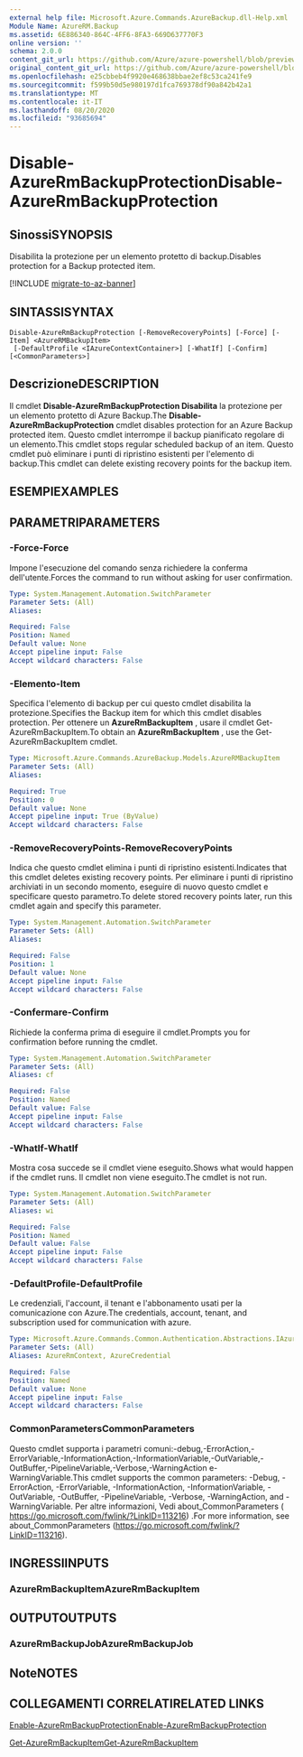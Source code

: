 ```yaml
---
external help file: Microsoft.Azure.Commands.AzureBackup.dll-Help.xml
Module Name: AzureRM.Backup
ms.assetid: 6E886340-864C-4FF6-8FA3-669D637770F3
online version: ''
schema: 2.0.0
content_git_url: https://github.com/Azure/azure-powershell/blob/preview/src/ResourceManager/AzureBackup/Commands.AzureBackup/help/Disable-AzureRmBackupProtection.md
original_content_git_url: https://github.com/Azure/azure-powershell/blob/preview/src/ResourceManager/AzureBackup/Commands.AzureBackup/help/Disable-AzureRmBackupProtection.md
ms.openlocfilehash: e25cbbeb4f9920e468638bbae2ef8c53ca241fe9
ms.sourcegitcommit: f599b50d5e980197d1fca769378df90a842b42a1
ms.translationtype: MT
ms.contentlocale: it-IT
ms.lasthandoff: 08/20/2020
ms.locfileid: "93685694"
---
```

# <span data-ttu-id="6ccc5-101">Disable-AzureRmBackupProtection</span><span class="sxs-lookup"><span data-stu-id="6ccc5-101">Disable-AzureRmBackupProtection</span></span>

## <span data-ttu-id="6ccc5-102">Sinossi</span><span class="sxs-lookup"><span data-stu-id="6ccc5-102">SYNOPSIS</span></span>
<span data-ttu-id="6ccc5-103">Disabilita la protezione per un elemento protetto di backup.</span><span class="sxs-lookup"><span data-stu-id="6ccc5-103">Disables protection for a Backup protected item.</span></span>

[!INCLUDE [migrate-to-az-banner](../../includes/migrate-to-az-banner.md)]

## <span data-ttu-id="6ccc5-104">SINTASSI</span><span class="sxs-lookup"><span data-stu-id="6ccc5-104">SYNTAX</span></span>

```
Disable-AzureRmBackupProtection [-RemoveRecoveryPoints] [-Force] [-Item] <AzureRMBackupItem>
 [-DefaultProfile <IAzureContextContainer>] [-WhatIf] [-Confirm] [<CommonParameters>]
```

## <span data-ttu-id="6ccc5-105">Descrizione</span><span class="sxs-lookup"><span data-stu-id="6ccc5-105">DESCRIPTION</span></span>
<span data-ttu-id="6ccc5-106">Il cmdlet **Disable-AzureRmBackupProtection Disabilita** la protezione per un elemento protetto di Azure Backup.</span><span class="sxs-lookup"><span data-stu-id="6ccc5-106">The **Disable-AzureRmBackupProtection** cmdlet disables protection for an Azure Backup protected item.</span></span>
<span data-ttu-id="6ccc5-107">Questo cmdlet interrompe il backup pianificato regolare di un elemento.</span><span class="sxs-lookup"><span data-stu-id="6ccc5-107">This cmdlet stops regular scheduled backup of an item.</span></span>
<span data-ttu-id="6ccc5-108">Questo cmdlet può eliminare i punti di ripristino esistenti per l'elemento di backup.</span><span class="sxs-lookup"><span data-stu-id="6ccc5-108">This cmdlet can delete existing recovery points for the backup item.</span></span>

## <span data-ttu-id="6ccc5-109">ESEMPI</span><span class="sxs-lookup"><span data-stu-id="6ccc5-109">EXAMPLES</span></span>

## <span data-ttu-id="6ccc5-110">PARAMETRI</span><span class="sxs-lookup"><span data-stu-id="6ccc5-110">PARAMETERS</span></span>

### <span data-ttu-id="6ccc5-111">-Force</span><span class="sxs-lookup"><span data-stu-id="6ccc5-111">-Force</span></span>
<span data-ttu-id="6ccc5-112">Impone l'esecuzione del comando senza richiedere la conferma dell'utente.</span><span class="sxs-lookup"><span data-stu-id="6ccc5-112">Forces the command to run without asking for user confirmation.</span></span>

```yaml
Type: System.Management.Automation.SwitchParameter
Parameter Sets: (All)
Aliases: 

Required: False
Position: Named
Default value: None
Accept pipeline input: False
Accept wildcard characters: False
```

### <span data-ttu-id="6ccc5-113">-Elemento</span><span class="sxs-lookup"><span data-stu-id="6ccc5-113">-Item</span></span>
<span data-ttu-id="6ccc5-114">Specifica l'elemento di backup per cui questo cmdlet disabilita la protezione.</span><span class="sxs-lookup"><span data-stu-id="6ccc5-114">Specifies the Backup item for which this cmdlet disables protection.</span></span>
<span data-ttu-id="6ccc5-115">Per ottenere un **AzureRmBackupItem** , usare il cmdlet Get-AzureRmBackupItem.</span><span class="sxs-lookup"><span data-stu-id="6ccc5-115">To obtain an **AzureRmBackupItem** , use the Get-AzureRmBackupItem cmdlet.</span></span>

```yaml
Type: Microsoft.Azure.Commands.AzureBackup.Models.AzureRMBackupItem
Parameter Sets: (All)
Aliases: 

Required: True
Position: 0
Default value: None
Accept pipeline input: True (ByValue)
Accept wildcard characters: False
```

### <span data-ttu-id="6ccc5-116">-RemoveRecoveryPoints</span><span class="sxs-lookup"><span data-stu-id="6ccc5-116">-RemoveRecoveryPoints</span></span>
<span data-ttu-id="6ccc5-117">Indica che questo cmdlet elimina i punti di ripristino esistenti.</span><span class="sxs-lookup"><span data-stu-id="6ccc5-117">Indicates that this cmdlet deletes existing recovery points.</span></span>
<span data-ttu-id="6ccc5-118">Per eliminare i punti di ripristino archiviati in un secondo momento, eseguire di nuovo questo cmdlet e specificare questo parametro.</span><span class="sxs-lookup"><span data-stu-id="6ccc5-118">To delete stored recovery points later, run this cmdlet again and specify this parameter.</span></span>

```yaml
Type: System.Management.Automation.SwitchParameter
Parameter Sets: (All)
Aliases: 

Required: False
Position: 1
Default value: None
Accept pipeline input: False
Accept wildcard characters: False
```

### <span data-ttu-id="6ccc5-119">-Confermare</span><span class="sxs-lookup"><span data-stu-id="6ccc5-119">-Confirm</span></span>
<span data-ttu-id="6ccc5-120">Richiede la conferma prima di eseguire il cmdlet.</span><span class="sxs-lookup"><span data-stu-id="6ccc5-120">Prompts you for confirmation before running the cmdlet.</span></span>

```yaml
Type: System.Management.Automation.SwitchParameter
Parameter Sets: (All)
Aliases: cf

Required: False
Position: Named
Default value: False
Accept pipeline input: False
Accept wildcard characters: False
```

### <span data-ttu-id="6ccc5-121">-WhatIf</span><span class="sxs-lookup"><span data-stu-id="6ccc5-121">-WhatIf</span></span>
<span data-ttu-id="6ccc5-122">Mostra cosa succede se il cmdlet viene eseguito.</span><span class="sxs-lookup"><span data-stu-id="6ccc5-122">Shows what would happen if the cmdlet runs.</span></span>
<span data-ttu-id="6ccc5-123">Il cmdlet non viene eseguito.</span><span class="sxs-lookup"><span data-stu-id="6ccc5-123">The cmdlet is not run.</span></span>

```yaml
Type: System.Management.Automation.SwitchParameter
Parameter Sets: (All)
Aliases: wi

Required: False
Position: Named
Default value: False
Accept pipeline input: False
Accept wildcard characters: False
```

### <span data-ttu-id="6ccc5-124">-DefaultProfile</span><span class="sxs-lookup"><span data-stu-id="6ccc5-124">-DefaultProfile</span></span>
<span data-ttu-id="6ccc5-125">Le credenziali, l'account, il tenant e l'abbonamento usati per la comunicazione con Azure.</span><span class="sxs-lookup"><span data-stu-id="6ccc5-125">The credentials, account, tenant, and subscription used for communication with azure.</span></span>

```yaml
Type: Microsoft.Azure.Commands.Common.Authentication.Abstractions.IAzureContextContainer
Parameter Sets: (All)
Aliases: AzureRmContext, AzureCredential

Required: False
Position: Named
Default value: None
Accept pipeline input: False
Accept wildcard characters: False
```

### <span data-ttu-id="6ccc5-126">CommonParameters</span><span class="sxs-lookup"><span data-stu-id="6ccc5-126">CommonParameters</span></span>
<span data-ttu-id="6ccc5-127">Questo cmdlet supporta i parametri comuni:-debug,-ErrorAction,-ErrorVariable,-InformationAction,-InformationVariable,-OutVariable,-OutBuffer,-PipelineVariable,-Verbose,-WarningAction e-WarningVariable.</span><span class="sxs-lookup"><span data-stu-id="6ccc5-127">This cmdlet supports the common parameters: -Debug, -ErrorAction, -ErrorVariable, -InformationAction, -InformationVariable, -OutVariable, -OutBuffer, -PipelineVariable, -Verbose, -WarningAction, and -WarningVariable.</span></span> <span data-ttu-id="6ccc5-128">Per altre informazioni, Vedi about_CommonParameters ( https://go.microsoft.com/fwlink/?LinkID=113216) .</span><span class="sxs-lookup"><span data-stu-id="6ccc5-128">For more information, see about_CommonParameters (https://go.microsoft.com/fwlink/?LinkID=113216).</span></span>

## <span data-ttu-id="6ccc5-129">INGRESSI</span><span class="sxs-lookup"><span data-stu-id="6ccc5-129">INPUTS</span></span>

### <span data-ttu-id="6ccc5-130">AzureRmBackupItem</span><span class="sxs-lookup"><span data-stu-id="6ccc5-130">AzureRmBackupItem</span></span>

## <span data-ttu-id="6ccc5-131">OUTPUT</span><span class="sxs-lookup"><span data-stu-id="6ccc5-131">OUTPUTS</span></span>

### <span data-ttu-id="6ccc5-132">AzureRmBackupJob</span><span class="sxs-lookup"><span data-stu-id="6ccc5-132">AzureRmBackupJob</span></span>

## <span data-ttu-id="6ccc5-133">Note</span><span class="sxs-lookup"><span data-stu-id="6ccc5-133">NOTES</span></span>

## <span data-ttu-id="6ccc5-134">COLLEGAMENTI CORRELATI</span><span class="sxs-lookup"><span data-stu-id="6ccc5-134">RELATED LINKS</span></span>

[<span data-ttu-id="6ccc5-135">Enable-AzureRmBackupProtection</span><span class="sxs-lookup"><span data-stu-id="6ccc5-135">Enable-AzureRmBackupProtection</span></span>](./Enable-AzureRmBackupProtection.md)

[<span data-ttu-id="6ccc5-136">Get-AzureRmBackupItem</span><span class="sxs-lookup"><span data-stu-id="6ccc5-136">Get-AzureRmBackupItem</span></span>](./Get-AzureRmBackupItem.md)


